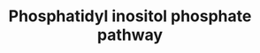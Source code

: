 ---
annotations:
- id: PW:0000354
  parent: classic metabolic pathway
  type: Pathway Ontology
  value: glycerophospholipid metabolic pathway
- id: PW:0002418
  parent: classic metabolic pathway
  type: Pathway Ontology
  value: phosphoinositide metabolic pathway
- id: PW:0001307
  parent: classic metabolic pathway
  type: Pathway Ontology
  value: phosphatidylcholine metabolic pathway
authors:
- Conroy lipids
citedin: ''
communities: []
description: New PIP pathway
last-edited: 2023-12-02
ndex: null
organisms:
- Homo sapiens
redirect_from:
- /index.php/Pathway:WP5411
- /instance/WP5411
- /instance/WP5411_r127750
revision: r127750
schema-jsonld:
- '@context': https://schema.org/
  '@id': https://wikipathways.github.io/pathways/WP5411.html
  '@type': Dataset
  creator:
    '@type': Organization
    name: WikiPathways
  description: New PIP pathway
  keywords:
  - 1,2-diacyl-sn-glycero-3-phospho-(1'-myo-inositol)(PI)
  - DG
  - FIG4
  - INPP4A
  - INPP4B
  - INPP5D
  - INPP5E
  - INPP5K
  - IPMK
  - MTM1
  - MTMR1
  - MTMR2
  - MTMR6
  - MTMR8
  - OCRL
  - PI4K2A
  - PI4K2B
  - PI4KA
  - PI4KB
  - PIK3C2A
  - PIK3C2B
  - PIK3C2G
  - PIK3C3
  - PIK3CA
  - PIK3CB
  - PIK3CD
  - PIK3CG
  - PIKFYVE
  - PIP2[3',5']
  - PIP2[3'4']
  - PIP2[4',5']
  - PIP3[3',4',5']
  - PIP4K2A
  - PIP4K2B
  - PIP4K2C
  - PIP4P1
  - PIP4P2
  - PIP5K1A
  - PIP5K1B
  - PIP5K1C
  - PIP[3']
  - PIP[4']
  - PIP[5']
  - PLCB1
  - PLCB2
  - PLCB3
  - PLCB4
  - PLCD1
  - PLCD3
  - PLCD4
  - PLCE1
  - PLCG1
  - PLCG2
  - PTEN
  - SACM1L
  - TPTE2
  license: CC0
  name: Phosphatidyl inositol phosphate pathway
seo: CreativeWork
title: Phosphatidyl inositol phosphate pathway
wpid: WP5411
---